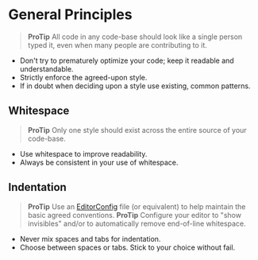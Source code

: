 # General Principles

> **ProTip** All code in any code-base should look like a single person typed it, even when many people are contributing to it.

- Don't try to prematurely optimize your code; keep it readable and understandable.
- Strictly enforce the agreed-upon style.
- If in doubt when deciding upon a style use existing, common patterns.

## Whitespace

> **ProTip** Only one style should exist across the entire source of your code-base.

- Use whitespace to improve readability.
- Always be consistent in your use of whitespace.

## Indentation

> **ProTip** Use an [EditorConfig](http://editorconfig.org/) file (or equivalent) to help maintain the basic agreed conventions.
> **ProTip** Configure your editor to "show invisibles" and/or to automatically remove end-of-line whitespace.

- Never mix spaces and tabs for indentation.
- Choose between spaces or tabs. Stick to your choice without fail.
